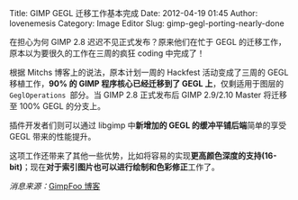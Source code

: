 Title: GIMP GEGL 迁移工作基本完成
Date: 2012-04-19 01:45
Author: lovenemesis
Category: Image Editor
Slug: gimp-gegl-porting-nearly-done

在担心为何 GIMP 2.8 迟迟不见正式发布？原来他们在忙于 GEGL
的迁移工作，原本以为要很久的工作在三周的疯狂 coding 中完成了！

根据 Mitchs 博客上的说法，原本计划一周的 Hackfest 活动变成了三周的 GEGL
移植工作，**90% 的 GIMP 程序核心已经迁移到了 GEGL 上**，仅剩适用于图层的
`GeglOperations `部分。当 GIMP 2.8 正式发布后 GIMP 2.9/2.10 Master
将迁移至 100% GEGL 的分支上。

插件开发者们则可以通过 libgimp 中**新增加的 GEGL
的缓冲平铺后端**简单的享受 GEGL 带来的性能提升。

这项工作还带来了其他一些优势，比如将容易的实现**更高颜色深度的支持(16-bit)**；现在**对于索引图片也可以进行绘制和色彩修正**工作了。

*消息来源：*[GimpFoo
博客](http://gimpfoo.de/2012/04/17/goat-invasion-in-gimp/)

